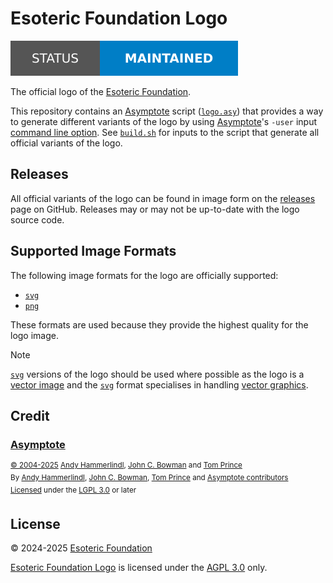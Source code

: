 # Esoteric Foundation Logo

[![Project status: maintained][status]][root]

The official logo of the [Esoteric Foundation][author].

This repository contains an [Asymptote][asymptote-website] script ([`logo.asy`][logo-script]) that provides a way to generate different variants of the logo by using [Asymptote][asymptote-website]'s `-user` input [command line option][asymptote-cli-options]. See [`build.sh`][build-script] for inputs to the script that generate all official variants of the logo.

## Releases

All official variants of the logo can be found in image form on the [releases][releases] page on GitHub. Releases may or may not be up-to-date with the logo source code.

## Supported Image Formats

The following image formats for the logo are officially supported:

- [`svg`][svg]
- [`png`][png]

These formats are used because they provide the highest quality for the logo image.

> [!NOTE]
> [`svg`][svg] versions of the logo should be used where possible as the logo is a [vector image][vector-images] and the [`svg`][svg] format specialises in handling [vector graphics][vector-images].

## Credit

### [Asymptote][asymptote]

<sup>[&copy; 2004-2025][asymptote-copyright] [Andy Hammerlindl][andy-hammerlindl], [John C. Bowman][john-bowman] and [Tom Prince][tom-prince]</sup>\
<sup>By [Andy Hammerlindl][andy-hammerlindl], [John C. Bowman][john-bowman], [Tom Prince][tom-prince] and [Asymptote contributors][asymptote-contributors]</sup>\
<sup>[Licensed][asymptote-license-notice] under the [LGPL 3.0][asymptote-license] or later</sup>

## License

&copy; 2024-2025 [Esoteric Foundation][author]

[Esoteric Foundation Logo][root] is licensed under the [AGPL 3.0][license] only.

<!-- Link aliases -->

[root]: /

[author]: https://esoteric.foundation
[license]: ../LICENSE
[releases]: https://github.com/esotericfoundation/logo/releases

<!-- References -->

[svg]: https://en.wikipedia.org/wiki/SVG
[png]: https://en.wikipedia.org/wiki/PNG
[vector-images]: https://en.wikipedia.org/wiki/Vector_graphics

<!-- Credit -->

<!-- Asymptote -->

[asymptote]: https://github.com/vectorgraphics/asymptote/tree/3.02git
[asymptote-website]: https://asymptote.sourceforge.io/
[asymptote-cli-options]: https://asymptote.sourceforge.io/asymptote.pdf#Options
[andy-hammerlindl]: https://ahammerl.github.io/
[john-bowman]: http://www.math.ualberta.ca/~bowman/
[tom-prince]: https://www.linkedin.com/in/tom-prince/
[asymptote-contributors]: https://github.com/vectorgraphics/asymptote/graphs/contributors
[asymptote-copyright]: https://github.com/vectorgraphics/asymptote/blob/3.02git/README#L2
[asymptote-license-notice]: https://github.com/vectorgraphics/asymptote/blob/3.02git/README#L22
[asymptote-license]: https://github.com/vectorgraphics/asymptote/blob/3.02git/LICENSE.LESSER

<!-- Files -->

<!-- Scripts -->

[logo-script]: ../logo.asy
[build-script]: ../scripts/build.sh

<!-- Badges -->

[status]: ./assets/images/badges/status.svg
